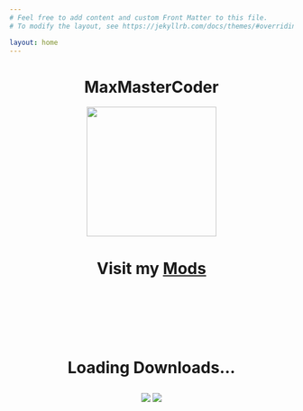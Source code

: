 ```yaml
---
# Feel free to add content and custom Front Matter to this file.
# To modify the layout, see https://jekyllrb.com/docs/themes/#overriding-theme-defaults

layout: home
---
```


<center><h1>MaxMasterCoder</h1></center>
<center><a href="/mods/"><img src="/images/MaxMasterCoder.png" width=230 height = 230></a></center>
<center><h1>Visit my <a href="/mods/">Mods</a></h1></center>
<br>
<br>
<br>
<br>
<br>
<center><h1><p id="totaldownloads">Loading Downloads...</p></h1><center>

<a href="https://modrinth.com/user/MaxMasterCoder"><img src="/images/modrinth_tiny.png"></a>
<a href="https://legacy.curseforge.com/members/maxmastercoder/projects"><img src="/images/curseforge_tiny.png"></a>

<script>
    function ModrinthUserDownloads(id) {
        var Modrinthrequest = new XMLHttpRequest();
        Modrinthrequest.open("GET", "http://api.modrinth.com/v2/user/"+id+"/projects", false);
        Modrinthrequest.send(null);
        var downloads = 0;
        var user = JSON.parse(Modrinthrequest.responseText);
        for (var project in user) {
            downloads += user[project]["downloads"];
        }
        return downloads;
    }
    var totaldownloads = document.getElementById("totaldownloads");
    totaldownloads.innerHTML = "Total Modrinth Downloads: "+ModrinthUserDownloads("vyGa4JgX");
</script>